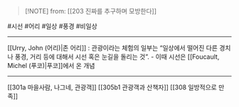  > [!NOTE] from: [[203 진짜를 추구하며 모방한다]]

#시선 #어리 #일상 #풍경 #비일상  

--- 
[[Urry, John (어리)|존 어리]] : 관광이라는 체험의 일부는 “일상에서 떨어진 다른 경치나 풍경, 거리 등에 대해서 시선 혹은 눈길을 돌리는 것”.
    -   이때 시선은 [[Foucault, Michel (푸코)|푸코]]에서 온 개념

--- 
[[301a 마을사람, 나그네, 관광객]]
[[305b1 관광객과 산책자]]
[[308 일방적으로 만족]]